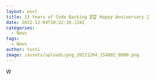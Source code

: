 ```yaml
---
layout: post
title: 13 Years of Code Backing 🎖️🏆 Happy Anniversary 🥳
date: 2022-12-04T10:22:10.134Z
categories:
  - News
tags:
  - News
author: tosti
image: /assets/uploads/png_20221204_154002_0000.png
---
```

W